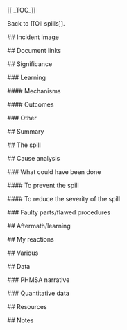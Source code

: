 \[\[ \_TOC_]]

Back to \[\[Oil spills\]\].

\## Incident image

\## Document links

\## Significance

\### Learning

\#### Mechanisms

\#### Outcomes

\### Other

\## Summary

\## The spill

\## Cause analysis

\### What could have been done

\#### To prevent the spill

\#### To reduce the severity of the spill

\### Faulty parts/flawed procedures

\## Aftermath/learning

\## My reactions

\## Various

\## Data

\### PHMSA narrative

\### Quantitative data

\## Resources

\## Notes
